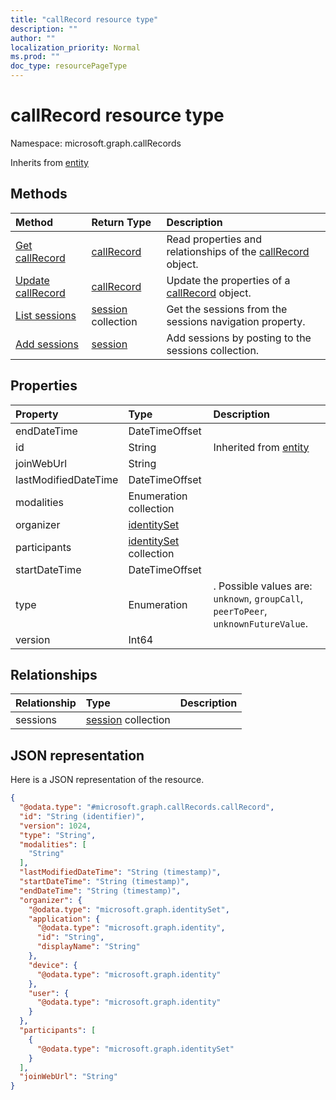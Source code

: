 ```yaml
---
title: "callRecord resource type"
description: ""
author: ""
localization_priority: Normal
ms.prod: ""
doc_type: resourcePageType
---
```


# callRecord resource type


Namespace: microsoft.graph.callRecords




Inherits from [entity](../resources/entity.md)

## Methods
|Method|Return Type|Description|
|:---|:---|:---|
|[Get callRecord](../api/callrecords-callrecord-get.md)|[callRecord](../resources/callrecords-callrecord.md)|Read properties and relationships of the [callRecord](../resources/callrecords-callrecord.md) object.|
|[Update callRecord](../api/callrecords-callrecord-update.md)|[callRecord](../resources/callrecords-callrecord.md)|Update the properties of a [callRecord](../resources/callrecords-callrecord.md) object.|
|[List sessions](../api/callrecords-callrecord-list-sessions.md)|[session](../resources/callrecords-session.md) collection|Get the sessions from the sessions navigation property.|
|[Add sessions](../api/callrecords-callrecord-post-sessions.md)|[session](../resources/callrecords-session.md)|Add sessions by posting to the sessions collection.|

## Properties
|Property|Type|Description|
|:---|:---|:---|
|endDateTime|DateTimeOffset||
|id|String| Inherited from [entity](../resources/callrecords-entity.md)|
|joinWebUrl|String||
|lastModifiedDateTime|DateTimeOffset||
|modalities|Enumeration collection||
|organizer|[identitySet](../resources/callrecords-identityset.md)||
|participants|[identitySet](../resources/callrecords-identityset.md) collection||
|startDateTime|DateTimeOffset||
|type|Enumeration|. Possible values are: `unknown`, `groupCall`, `peerToPeer`, `unknownFutureValue`.|
|version|Int64||

## Relationships
|Relationship|Type|Description|
|:---|:---|:---|
|sessions|[session](../resources/callrecords-session.md) collection||

## JSON representation
Here is a JSON representation of the resource.
<!-- {
  "blockType": "resource",
  "keyProperty": "id",
  "@odata.type": "microsoft.graph.callRecords.callRecord",
  "baseType": "microsoft.graph.entity",
  "openType": false
}
-->
``` json
{
  "@odata.type": "#microsoft.graph.callRecords.callRecord",
  "id": "String (identifier)",
  "version": 1024,
  "type": "String",
  "modalities": [
    "String"
  ],
  "lastModifiedDateTime": "String (timestamp)",
  "startDateTime": "String (timestamp)",
  "endDateTime": "String (timestamp)",
  "organizer": {
    "@odata.type": "microsoft.graph.identitySet",
    "application": {
      "@odata.type": "microsoft.graph.identity",
      "id": "String",
      "displayName": "String"
    },
    "device": {
      "@odata.type": "microsoft.graph.identity"
    },
    "user": {
      "@odata.type": "microsoft.graph.identity"
    }
  },
  "participants": [
    {
      "@odata.type": "microsoft.graph.identitySet"
    }
  ],
  "joinWebUrl": "String"
}
```

